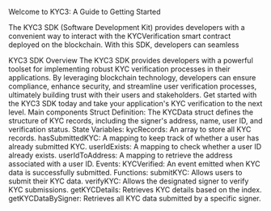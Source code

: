 Welcome to KYC3: A Guide to Getting Started

The KYC3 SDK (Software Development Kit) provides developers with a convenient way to interact with the KYCVerification smart contract deployed on the blockchain. With this SDK, developers can seamless


KYC3 SDK Overview
The KYC3 SDK provides developers with a powerful toolset for implementing robust KYC verification processes in their applications. By leveraging blockchain technology, developers can ensure compliance, enhance security, and streamline user verification processes, ultimately building trust with their users and stakeholders. Get started with the KYC3 SDK today and take your application's KYC verification to the next level.
Main components
Struct Definition: The KYCData struct defines the structure of KYC records, including the signer's address, name, user ID, and verification status.
State Variables:
kycRecords: An array to store all KYC records.
hasSubmittedKYC: A mapping to keep track of whether a user has already submitted KYC.
userIdExists: A mapping to check whether a user ID already exists.
userIdToAddress: A mapping to retrieve the address associated with a user ID.
Events:
KYCVerified: An event emitted when KYC data is successfully submitted.
Functions:
submitKYC: Allows users to submit their KYC data.
verifyKYC: Allows the designated signer to verify KYC submissions.
getKYCDetails: Retrieves KYC details based on the index.
getKYCDataBySigner: Retrieves all KYC data submitted by a specific signer.